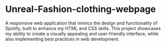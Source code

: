 # Unreal-Fashion-clothing-webpage
A responsive web application that mimics the design and functionality of Spotify, built to enhance my HTML and CSS skills. This project showcases my ability to create a visually appealing and user-friendly interface, while also implementing best practices in web development.

